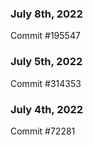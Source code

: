 ### July 8th, 2022

Commit #195547

### July 5th, 2022

Commit #314353


### July 4th, 2022

Commit #72281
